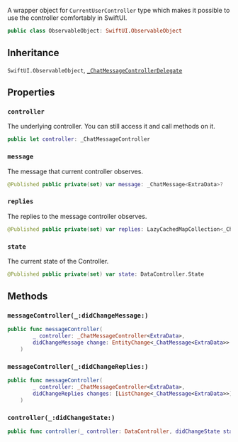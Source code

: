 
A wrapper object for `CurrentUserController` type which makes it possible to use the controller comfortably in SwiftUI.

``` swift
public class ObservableObject: SwiftUI.ObservableObject 
```

## Inheritance

`SwiftUI.ObservableObject`, [`_ChatMessageControllerDelegate`](ChatMessageControllerDelegate)

## Properties

### `controller`

The underlying controller. You can still access it and call methods on it.

``` swift
public let controller: _ChatMessageController
```

### `message`

The message that current controller observes.

``` swift
@Published public private(set) var message: _ChatMessage<ExtraData>?
```

### `replies`

The replies to the message controller observes.

``` swift
@Published public private(set) var replies: LazyCachedMapCollection<_ChatMessage<ExtraData>> = []
```

### `state`

The current state of the Controller.

``` swift
@Published public private(set) var state: DataController.State
```

## Methods

### `messageController(_:didChangeMessage:)`

``` swift
public func messageController(
        _ controller: _ChatMessageController<ExtraData>,
        didChangeMessage change: EntityChange<_ChatMessage<ExtraData>>
    ) 
```

### `messageController(_:didChangeReplies:)`

``` swift
public func messageController(
        _ controller: _ChatMessageController<ExtraData>,
        didChangeReplies changes: [ListChange<_ChatMessage<ExtraData>>]
    ) 
```

### `controller(_:didChangeState:)`

``` swift
public func controller(_ controller: DataController, didChangeState state: DataController.State) 
```
